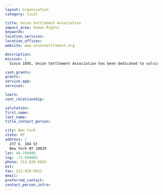 ```yaml
---
layout: organization
category: local

title: Union Settlement Association
impact_area: Human Rights
keywords: 
location_services: 
location_offices: 
website: www.unionsettlement.org

description: 
mission: |
  Since 1895, Union Settlement Association has been dedicated to solving urban problems in East Harlem. Through education programs and human services, the agency promotes leadership development and fosters economic self-sufficiency to help individuals and families build a stronger community. Operating from 17 locations, Union Settlement annually serves more than 13,000 people of all ages with effective programs in education, childcare, counseling, senior services, nutrition, the arts, job training and economic development. Union Settlement is a large local employer with a staff of 800 people. 

cash_grants: 
grants: 
service_opp: 
services: 

learn: 
cont_relationship: 

salutation: 
first_name: 
last_name: 
title_contact_person: 

city: New York
state: NY
address: |
  237 E. 104 St  
  New York NY 10029
lat: 40.789909
lng: -73.944805
phone: 212-828-6024
ext: 
fax: 212-828-6022
email: 
preferred_contact: 
contact_person_intro: 
---
```

